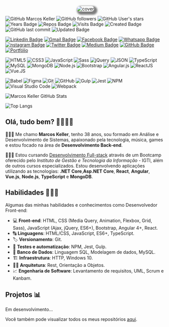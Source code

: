 <!-- Cover -->
<p align="center">
	<img 
		alt="cover" 
		loading="lazy"
		src="./assets/cover.gif" 
		style="border-radius: 15px; box-shadow: 5px 5px 5px 5px rgba(0,0,0,.5);" 
		title="Marcos Keller" 
	>
</p>

<!-- Info repo -->
<p align="left">
	<img alt="GitHub Marcos Keller" src="https://img.shields.io/badge/GitHub-MarcosKeller-6ad600?style=plastic&color=6ad600" title="GitHub Marcos Keller" />
	<img alt="GitHub followers" src="https://img.shields.io/github/followers/JefersonLucas?style=plastic&color=6ad600" title="GitHub followers" />
	<img alt="GitHub User's stars" src="https://img.shields.io/github/stars/JefersonLucas?style=plastic&color=6ad600" title="GitHub User's stars" />
	<img alt="Years Badge" src="https://badges.pufler.dev/years/JefersonLucas?style=plastic&color=6ad600" title="Years Badge" />
	<img alt="Repos Badge" src="https://badges.pufler.dev/repos/JefersonLucas?style=plastic&color=6ad600" title="Repos Badge" />
	<img alt="Visits Badge" src="https://badges.pufler.dev/visits/JefersonLucas/JefersonLucas?style=plastic&color=6ad600" title="Visits Badge" />
	<img alt="Created Badge" src="https://badges.pufler.dev/created/JefersonLucas/JefersonLucas?style=plastic&color=6ad600" title="Created Badge" />
	<img alt="GitHub last commit" src="https://img.shields.io/github/last-commit/JefersonLucas/JefersonLucas?style=plastic&color=6ad600" title="GitHub last commit" />
	<img alt="Updated Badge" src="https://badges.pufler.dev/updated/JefersonLucas/JefersonLucas?style=plastic&color=6ad600" title="Updated Badge" />
</p>

<!-- Social Networks -->
<p align="left">
	<a href="https://www.linkedin.com/in/marcos-keller-0b2a8024/" target="_black"><img alt="Linkedin Badge" src="https://img.shields.io/badge/-Marcos%20Keller-blue?&style=plastic&logo=Linkedin&logoColor=white" title="Linkedin Badge" /></a>
	<a href="mailto:marcoskeller@hotmail.com" target="_black"><img alt="Gmail Badge" src="https://img.shields.io/badge/-Marcos.keller-c14438?&style=plastic&logo=Gmail&logoColor=white" title="Gmail Badge" /></a>
	<a href="https://www.facebook.com/marcos.fonseca.5832" target="_black"><img alt="Facebook Badge" src="https://img.shields.io/badge/-Marcos%20Keller-blue?&style=plastic&logo=Facebook&logoColor=white&link=https://www.facebook.com/profile.php?id=100004317732004" title="Facebook Badge" /></a>
	<a href="https://api.whatsapp.com/send?phone=+5531991318017&text=Ol%C3%A1,+tudo+bem?&source=&data=&app_absent=" target="_black"><img alt="Whatsapp Badge" src="https://img.shields.io/badge/-Marcos%20Keller-blue?-4fc65a?&style=plastic&logo=Whatsapp&logoColor=white" title="Whatsapp Badge" /></a>
	<a href="https://www.linkedin.com/in/marcos-keller-0b2a8024/" target="_black"><img alt="nstagram Badge" src="https://img.shields.io/badge/-Marcos.keller-ec544c?&style=plastic&logo=Instagram&logoColor=white" title="Instagram Badge" /></a>
	<a href="https://twitter.com/keller_2014" target="_black"><img alt="Twitter Badge" src="https://img.shields.io/badge/-MarcosKeller-fff?fff&style=plastic&logo=twitter" title="Twitter Badge" /></a>
	<a href="https://www.linkedin.com/in/marcos-keller-0b2a8024/" target="_black"><img alt="Medium Badge" src="https://img.shields.io/badge/-@Marcos.Keller-fff?fff&style=plastic&logo=medium&logoColor=black" title="Medium Badge" /></a>
	<a href="https://github.com/marcoskeller" target="_black"><img alt="GitHub Badge" src="https://img.shields.io/badge/-MarcosKeller-fff?fff&style=plastic&logo=github&logoColor=black" title="GitHub Badge" /></a>
	<a href="https://github.com/marcoskeller/portifolio" target="_black"><img alt="Portfólio" src="https://img.shields.io/badge/MarcosKeller-Portf%C3%B3lio-success?style=plastic&color=6ad600" title="Portfólio" /></a>
</p>

<!-- Languages, libs and frameworks -->
<p align="left">
	<img alt="HTML5" src="https://img.shields.io/badge/-HTML-fff?style=plastic&logo=HTML5" title="HTML5" />
	<img alt="CSS3" src="https://img.shields.io/badge/-CSS-fff?style=plastic&logo=CSS3&logoColor=1572B6" title="CSS3" />
	<img alt="JavaScript" src="https://img.shields.io/badge/-JavaScript-fff?fff&style=plastic&logo=javascript&logoColor=f7ab00" title="JavaScript" />
	<img alt="Sass" src="https://img.shields.io/badge/-Sass-ffffff?style=plastic&logo=sass" title="Sass" />
	<img alt="jQuery" src="https://img.shields.io/badge/-jQuery-fff?style=plastic&logo=jquery&logoColor=4878a0" title="jQuery" />
	<img alt="JSON" src="https://img.shields.io/badge/-JSON-fff?style=plastic&logo=json&logoColor=1a1a1a" title="JSON" />
	<img alt="TypeScript" src="https://img.shields.io/badge/-TypeScript-fff?style=plastic&logo=typescript" title="TypeScript" />
	<img alt="MySQL" src="https://img.shields.io/badge/-MySQL-fff?style=plastic&logoColor=00758f&logo=mysql" title="MySQL" />
	<img alt="MongoDB" src="https://img.shields.io/badge/-MongoDB-fff?style=plastic&logoColor=009547&logo=mongodb" title="MongoDB" />
	<img alt="Node.js" src="https://img.shields.io/badge/-Node.js-fff?style=plastic&logoColor=fff&logo=node.js&logoColor=5B9856" title="Node.js" />
	<img alt="Bootstrap" src="https://img.shields.io/badge/-Bootstrap-fff?style=plastic&logo=bootstrap&logoColor=563D7C" title="Bootstrap" />
	<img alt="Angular.js" src="https://img.shields.io/badge/-Angular-fff?style=plastic&logo=angular&logoColor=af2d2f" title="Angular.js" />
	<img alt="ReactJS" src="https://img.shields.io/badge/-React-fff?style=plastic&logo=react&logoColor=18BCEE" title="ReactJS" />
	<img alt="Vue.JS" src="https://img.shields.io/badge/-Vue.JS-fff?style=plastic&logo=vue.js" title="Vue.JS" />
</p>

<!-- Tools Front-end -->
<p align="left">
	<img alt="Babel" src="https://img.shields.io/badge/-Babel-fff?style=plastic&logo=babel" title="Babel" />
	<img alt="Figma" src="https://img.shields.io/badge/-Figma-fff?fff&style=plastic&logo=figma" title="Figma" />
	<img alt="Git" src="https://img.shields.io/badge/-Git-fff?style=plastic&logo=git" title="Git" />
	<img alt="GitHub" src="https://img.shields.io/badge/-GitHub-fff?style=plastic&logo=github&logoColor=333333" title="GitHub" />
	<img alt="Gulp" src="https://img.shields.io/badge/-Gulp-fff?style=plastic&logo=gulp" title="Gulp" />
	<img alt="Jest" src="https://img.shields.io/badge/-Jest-fff?style=plastic&logo=jest&logoColor=944058" title="Jest" />
	<img alt="NPM" src="https://img.shields.io/badge/-NPM-fff?style=plastic&logo=npm" title="NPM" />
	<img alt="Visual Studio Code" src="https://img.shields.io/badge/-Visual%20Studio%20Code-fff?style=plastic&logo=visual-studio-code&logoColor=007ACC" title="Visual Studio Code" />
	<img alt="Webpack" src="https://img.shields.io/badge/-Webpack-fff?style=plastic&logo=webpack&logoColor=1b74ba" title="Webpack" />
</p>

<!-- GitHub Stats -->

<p align="left">
	<img alt="Marcos Keller GitHub Stats" src="https://github-readme-stats.vercel.app/api?username=marcosKeller&theme=chartreuse-dark&show_icons=true&hide_border=true" title="Marcos Keller GitHub Stats" />
</p>

<!--
<p align="left">
	<img alt="Github Contributions" src="https://github-readme-streak-stats.herokuapp.com/?user=MarcosKeller&theme=chartreuse-dark&hide_border=true" title="Github Contributions" />
</p>
-->

<p align="left">
	<img alt="Top Langs" src="https://github-readme-stats.vercel.app/api/top-langs/?username=JefersonLucas&layout=compact&theme=chartreuse-dark&hide_border=true" title="Top Langs" />
</p>


## Olá, tudo bem? &#129311;&#127995;&#129492;&#127995;

👨🏻‍💻 Me chamo **Marcos Keller**, tenho 38 anos, sou formado em Análise e Desenvolvimento de Sistemas, apaixonado pela tecnologia, música, games e estou focado na área de **Desenvolvimento Back-end**.

👨🏻‍🎓 Estou cursando [Desenvolvimento Full-stack](https://www.igti.com.br/custom/desenvolvedor-fullstack/) através de um Bootcamp oferecido pelo *Instituto de Gestão e Tecnologia da Informação* - IGTI, além de outros cursos especializados. Estou desenvolvendo aplicações utilizando as tecnologias: **.NET Core**,**Asp.NET Core**, **React**, **Angular**, **Vue.js**, **Node.js**, **TypeScript** e **MongoDB**.

## Habilidades 👨🏻‍💻

<!-- Skills -->
Algumas das minhas habilidades e conhecimentos como Desenvolvedor Front-end:
- 💻 **Front-end**: HTML, CSS (Media Query, Animation, Flexbox, Grid, Sass), JavaScript (Ajax, jQuery, ES6+), Bootstrap, Angular 4+, React.
- 🔠 **Linguagens**: HTML/CSS, JavaScript, ES6+, TypeScript.
- 🏷️ **Versionamento**: Git.
- 🧪 **Testes e automatização**: NPM, Jest, Gulp.
- 🎲 **Banco de Dados**: Linguagem SQL, Modelagem de dados, MySQL.
- 🏗️ **Infraestrutura**: HTTP, Windows 10.
- 👷🏻 **Arquitetura**: Rest, Orientação a Objetos.
- 📈 **Engenharia de Software**: Levantamento de requisitos, UML, Scrum e Kanbam.

<!-- Projects -->
## Projetos 📊

Em desenvolvimento...

Você também pode visualizar todos os meus repositórios [aqui](https://github.com/marcoskeller?tab=repositories).
